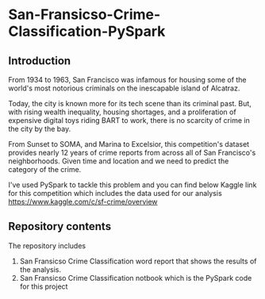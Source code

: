 # San-Fransicso-Crime-Classification-PySpark
## Introduction

From 1934 to 1963, San Francisco was infamous for housing some of the world's most notorious criminals on the inescapable island of Alcatraz.

Today, the city is known more for its tech scene than its criminal past. But, with rising wealth inequality, housing shortages, and a proliferation of expensive digital toys riding BART to work, there is no scarcity of crime in the city by the bay.

From Sunset to SOMA, and Marina to Excelsior, this competition's dataset provides nearly 12 years of crime reports from across all of San Francisco's neighborhoods. Given time and location and we need to predict the category of the crime.

I've used PySpark to tackle this problem and you can find below Kaggle link for this competition which includes the data used for our analysis
https://www.kaggle.com/c/sf-crime/overview

## Repository contents

The repository includes

1. San Fransicso Crime Classification word report that shows the results of the analysis.
2. San Fransicso Crime Classification notbook which is the PySpark code for this project
